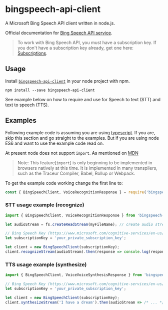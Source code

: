 # bingspeech-api-client

A Microsoft Bing Speech API client written in node.js.

Official documentation for [Bing Speech API service](https://docs.microsoft.com/en-us/azure/cognitive-services/speech/home).

>To work with Bing Speech API, you must have a subscription key. If you don't have a subscription key already, get one here: [Subscriptions](https://docs.microsoft.com/en-us/azure/cognitive-services/speech/getstarted/getstartedjswebsockets).


## Usage

Install [`bingspeech-api-client`](https://www.npmjs.com/package/bingspeech-api-client) in your node project with npm.

```
npm install --save bingspeech-api-client
```

See example below on how to require and use for Speech to text (STT) and text to speech (TTS).

## Examples

Following example code is assuming you are using [typescript](https://www.typescriptlang.org/). If you are, skip this section and go straight to the examples. But if you are using node ES6 and want to use the example code read on.

At present node does not support `import`. As mentioned on [MDN](https://developer.mozilla.org/en/docs/Web/JavaScript/Reference/Statements/import)

>Note: This feature[`import`] is only beginning to be implemented in browsers natively at this time. It is implemented in many transpilers, such as the Traceur Compiler, Babel, Rollup or Webpack.

To get the example code working change the first line to:

```js
const { BingSpeechClient, VoiceRecognitionResponse } = require('bingspeech-api-client');
```

### STT usage example (recognize)

```javascript
import { BingSpeechClient, VoiceRecognitionResponse } from 'bingspeech-api-client';

let audioStream = fs.createReadStream(myFileName); // create audio stream from any source

// Bing Speech Key (https://www.microsoft.com/cognitive-services/en-us/subscriptions)
let subscriptionKey = 'your_private_subscription_key';

let client = new BingSpeechClient(subscriptionKey);
client.recognizeStream(audioStream).then(response => console.log(response.results[0].name));
```

### TTS usage example (synthesize)

```javascript
import { BingSpeechClient, VoiceVoiceSynthesisResponse } from 'bingspeech-api-client';

// Bing Speech Key (https://www.microsoft.com/cognitive-services/en-us/subscriptions)
let subscriptionKey = 'your_private_subscription_key';

let client = new BingSpeechClient(subscriptionKey);
client.synthesizeStream('I have a dream').then(audioStream => /* ... */);
```
